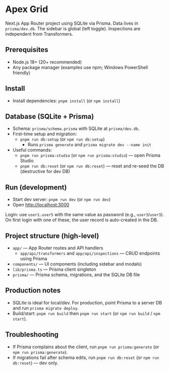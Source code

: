 # Apex Grid

Next.js App Router project using SQLite via Prisma. Data lives in `prisma/dev.db`. The sidebar is global (left toggle). Inspections are independent from Transformers.

## Prerequisites

- Node.js 18+ (20+ recommended)
- Any package manager (examples use npm; Windows PowerShell friendly)

## Install

- Install dependencies: `pnpm install` (or `npm install`)

## Database (SQLite + Prisma)

- Schema: `prisma/schema.prisma` with SQLite at `prisma/dev.db`.
- First-time setup and migration:
  - `pnpm run db:setup` (or `npm run db:setup`)
    - Runs `prisma generate` and `prisma migrate dev --name init`
- Useful commands:
  - `pnpm run prisma:studio` (or `npm run prisma:studio`) — open Prisma Studio
  - `pnpm run db:reset` (or `npm run db:reset`) — reset and re-seed the DB (destructive for dev DB)

## Run (development)

- Start dev server: `pnpm run dev` (or `npm run dev`)
- Open <http://localhost:3000>

Login: use `user1`..`user5` with the same value as password (e.g., `user3`/`user3`).
On first login with one of these, the user record is auto-created in the DB.

## Project structure (high-level)

- `app/` — App Router routes and API handlers
  - `app/api/transformers` and `app/api/inspections` — CRUD endpoints using Prisma
- `components/` — UI components (including sidebar and modals)
- `lib/prisma.ts` — Prisma client singleton
- `prisma/` — Prisma schema, migrations, and the SQLite DB file

## Production notes

- SQLite is ideal for local/dev. For production, point Prisma to a server DB and run `prisma migrate deploy`.
- Build/start: `pnpm run build` then `pnpm run start` (or `npm run build` / `npm start`).

## Troubleshooting

- If Prisma complains about the client, run `pnpm run prisma:generate` (or `npm run prisma:generate`).
- If migrations fail after schema edits, run `pnpm run db:reset` (or `npm run db:reset`) — dev only.
